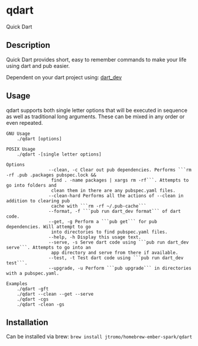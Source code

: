 # qdart

Quick Dart

## Description
Quick Dart provides short, easy to remember commands to make your life using dart and pub easier.

Dependent on your dart project using: [dart_dev](https://pub.dartlang.org/packages/dart_dev)

## Usage
qdart supports both single letter options that will be executed in sequence as well as traditional long arguments. These can be mixed in any order or even repeated.

```
GNU Usage
    ./qdart [options]

POSIX Usage
    ./qdart -[single letter options]

Options
                --clean, -c Clear out pub dependencies. Performs ```rm -rf .pub .packages pubspec.lock &&
                 find . -name packages | xargs rm -rf```. Attempts to go into folders and
                 clean them in there are any pubspec.yaml files.
                --clean-hard Performs all the actions of --clean in addition to clearing pub
                 cache with ```rm -rf ~/.pub-cache```
                --format, -f ```pub run dart_dev format``` of dart code.
                --get, -g Perform a ```pub get``` for pub dependencies. Will attempt to go
                 into directories to find pubspec.yaml files.
                --help, -h Display this usage text.
                --serve, -s Serve dart code using ```pub run dart_dev serve```. Attempts to go into an
                 app directory and serve from there if available.
                --test, -t Test dart code using ```pub run dart_dev test```.
                --upgrade, -u Perform ```pub upgrade``` in directories with a pubspec.yaml.

Examples
    ./qdart -gft
    ./qdart --clean --get --serve
    ./qdart -cgs
    ./qdart -clean -gs
```

## Installation
Can be installed via brew:
```brew install jtromo/homebrew-ember-spark/qdart```
